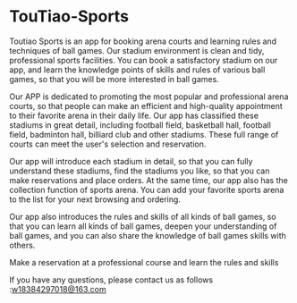 # TouTiao-Sports

Toutiao Sports is an app for booking arena courts and learning rules and techniques of ball games. Our stadium environment is clean and tidy, professional sports facilities. You can book a satisfactory stadium on our app, and learn the knowledge points of skills and rules of various ball games, so that you will be more interested in ball games.

Our APP is dedicated to promoting the most popular and professional arena courts, so that people can make an efficient and high-quality appointment to their favorite arena in their daily life. Our app has classified these stadiums in great detail, including football field, basketball hall, football field, badminton hall, billiard club and other stadiums. These full range of courts can meet the user's selection and reservation.

Our app will introduce each stadium in detail, so that you can fully understand these stadiums, find the stadiums you like, so that you can make reservations and place orders. At the same time, our app also has the collection function of sports arena. You can add your favorite sports arena to the list for your next browsing and ordering.

Our app also introduces the rules and skills of all kinds of ball games, so that you can learn all kinds of ball games, deepen your understanding of ball games, and you can also share the knowledge of ball games skills with others.

Make a reservation at a professional course and learn the rules and skills

If you have any questions, please contact us as follows :w18384297018@163.com
